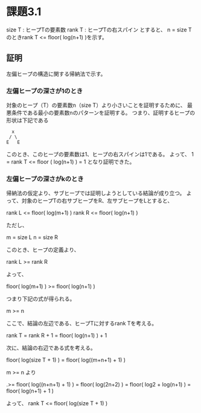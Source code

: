 # 課題3.1

size T : ヒープTの要素数
rank T : ヒープTの右スパイン
とすると、
n = size Tのときrank T <= floor( log(n+1) )を示す。

## 証明

左偏ヒープの構造に関する帰納法で示す。

### 左偏ヒープの深さが1のとき

対象のヒープ（T）の要素数n（size T）より小さいことを証明するために、
最悪条件である最小の要素数nのパターンを証明する。
つまり、証明するヒープの形状は下記である

```
  x
 / \
E   E
```

このとき、このヒープの要素数は1、ヒープの右スパインは1である。
よって、
1 = rank T <= floor ( log(n+1) ) = 1
となり証明できた。

### 左偏ヒープの深さがkのとき

帰納法の仮定より、サブヒープでは証明しようとしている結論が成り立つ。
よって、対象のヒープTの右サブヒープをR、左サブヒープをLとすると、

rank L <= floor( log(m+1) )
rank R <= floor( log(n+1) )

ただし、

m = size L
n = size R

このとき、ヒープの定義より、

rank L >= rank R

よって、

floor( log(m+1) ) >= floor( log(n+1) )

つまり下記の式が得られる。

m >= n

ここで、結論の左辺である、ヒープTに対するrank Tを考える。

rank T
= rank R + 1
= floor( log(n+1) ) + 1

次に、結論の右辺である式を考える。

floor( log(size T + 1) )
= floor( log((m+n+1) + 1) )

m >= n より

.>= floor( log((n+n+1) + 1) )
= floor( log(2n+2) )
= floor( log2 + log(n+1) )
= floor( log(n+1) + 1 )

よって、
rank T <= floor( log(size T + 1) )
